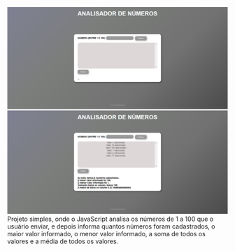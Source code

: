 ![](2022-09-13%20(4).png)
![](2022-09-13%20(5).png)
Projeto simples, onde o JavaScript analisa os números de 1 a 100 que o usuário enviar, e depois informa quantos números foram cadastrados,
o maior valor informado, o menor valor informado, a soma de todos os valores e a média de todos os valores.